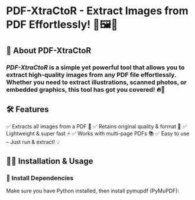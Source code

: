 # PDF-XtraCtoR - Extract Images from PDF Effortlessly! 🤘🖼️📄

## 🎯 About PDF-XtraCtoR

### <b><i>PDF-XtraCtoR</i></b> is a simple yet powerful tool that allows you to extract <b>high-quality images</b> from any PDF file effortlessly. Whether you need to extract illustrations, scanned photos, or embedded graphics, this tool has got you covered! 🔥🚀



## 🛠️ Features

✅ Extracts all images from a PDF 📸
✅ Retains original quality & format 🎨
✅ Lightweight & super fast ⚡
✅ Works with multi-page PDFs 📚
✅ Easy to use – Just run & extract! 💡
 
 
 ## 📌🤏 Installation & Usage

### 🔧 Install Dependencies

Make sure you have Python installed, then install pymupdf (PyMuPDF):

